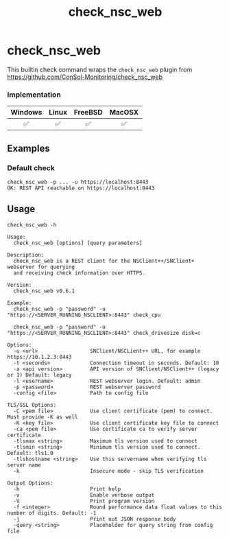 ﻿---
title: check_nsc_web
---

# check_nsc_web

This builtin check command wraps the `check_nsc_web` plugin from https://github.com/ConSol-Monitoring/check_nsc_web

### Implementation

| Windows | Linux | FreeBSD | MacOSX |
|:-------:|:-----:|:-------:|:------:|
| :white_check_mark: | :white_check_mark: | :white_check_mark: | :white_check_mark: |

## Examples

### Default check

    check_nsc_web -p ... -u https://localhost:8443
    OK: REST API reachable on https://localhost:8443

## Usage

    check_nsc_web -h

```
Usage:
  check_nsc_web [options] [query parameters]

Description:
  check_nsc_web is a REST client for the NSClient++/SNClient+ webserver for querying
  and receiving check information over HTTPS.

Version:
  check_nsc_web v0.6.1

Example:
  check_nsc_web -p "password" -u "https://<SERVER_RUNNING_NSCLIENT>:8443" check_cpu

  check_nsc_web -p "password" -u "https://<SERVER_RUNNING_NSCLIENT>:8443" check_drivesize disk=c

Options:
  -u <url>                 SNClient/NSCLient++ URL, for example https://10.1.2.3:8443
  -t <seconds>             Connection timeout in seconds. Default: 10
  -a <api version>         API version of SNClient/NSClient++ (legacy or 1) Default: legacy
  -l <username>            REST webserver login. Default: admin
  -p <password>            REST webserver password
  -config <file>           Path to config file

TLS/SSL Options:
  -C <pem file>            Use client certificate (pem) to connect. Must provide -K as well
  -K <key file>            Use client certificate key file to connect
  -ca <pem file>           Use certificate ca to verify server certificate
  -tlsmax <string>         Maximum tls version used to connect
  -tlsmin <string>         Minimum tls version used to connect. Default: tls1.0
  -tlshostname <string>    Use this servername when verifying tls server name
  -k                       Insecure mode - skip TLS verification

Output Options:
  -h                       Print help
  -v                       Enable verbose output
  -V                       Print program version
  -f <integer>             Round performance data float values to this number of digits. Default: -1
  -j                       Print out JSON response body
  -query <string>          Placeholder for query string from config file
```
